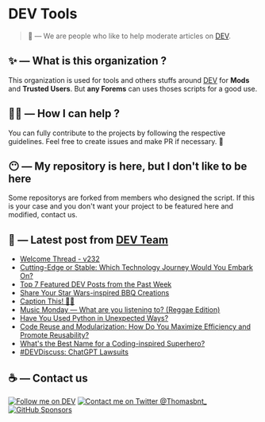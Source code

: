 # DEV Tools

> 🔧 — We are people who like to help moderate articles on [DEV](https://dev.to).

## ✨ — What is this organization ?

This organization is used for tools and others stuffs around [DEV](https://dev.to) for **Mods** and **Trusted Users**. But __any Forems__ can uses thoses scripts for a good use.


## 💪🏼 — How I can help ?

You can fully contribute to the projects by following the respective guidelines. Feel free to create issues and make PR if necessary. 🎉

## 😶 — My repository is here, but I don't like to be here

Some repositorys are forked from members who designed the script. If this is your case and you don't want your project to be featured here and modified, contact us.

## 📝 — Latest post from [DEV Team](https://dev.to/devteam)

<!-- BLOG-POST-LIST:START -->
- [Welcome Thread - v232](https://dev.to/devteam/welcome-thread-v234-3ig8)
- [Cutting-Edge or Stable: Which Technology Journey Would You Embark On?](https://dev.to/devteam/cutting-edge-or-stable-which-technology-journey-would-you-embark-on-11k7)
- [Top 7 Featured DEV Posts from the Past Week](https://dev.to/devteam/top-7-featured-dev-posts-from-the-past-week-1n4l)
- [Share Your Star Wars-inspired BBQ Creations](https://dev.to/devteam/share-your-star-wars-inspired-bbq-creations-2i13)
- [Caption This! 🤔💭](https://dev.to/devteam/caption-this-ek1)
- [Music Monday — What are you listening to? &lpar;Reggae Edition&rpar;](https://dev.to/devteam/music-monday-what-are-you-listening-to-reggae-edition-3f75)
- [Have You Used Python in Unexpected Ways?](https://dev.to/devteam/have-you-used-python-in-unexpected-ways-5fdm)
- [Code Reuse and Modularization: How Do You Maximize Efficiency and Promote Reusability?](https://dev.to/devteam/code-reuse-and-modularization-how-do-you-maximize-efficiency-and-promote-reusability-475d)
- [What&#39;s the Best Name for a Coding-inspired Superhero?](https://dev.to/devteam/whats-the-best-name-for-a-coding-inspired-superhero-4mc0)
- [#DEVDiscuss: ChatGPT Lawsuits](https://dev.to/devteam/devdiscuss-chatgpt-lawsuits-p3o)
<!-- BLOG-POST-LIST:END -->


## ☕ — Contact us

[![Follow me on DEV](https://img.shields.io/badge/dev.to-%2308090A.svg?&style=for-the-badge&logo=dev.to&logoColor=white&alt=devto)](https://dev.to/thomasbnt)
[![Contact me on Twitter @Thomasbnt_](https://img.shields.io/badge/Contact%20me%20on%20Twitter-%231DA1F2.svg?&style=for-the-badge&logo=twitter&logoColor=white&alt=twitter)](https://twitter.com/messages/1142357270-1142357270?text=Hello,%20I%20contact%20you%20from%20devtotools%20&recipient_id=1142357270) [![GitHub Sponsors](https://img.shields.io/badge/Sponsor%20me-%23EA54AE.svg?&style=for-the-badge&logo=github-sponsors&logoColor=white)](https://github.com/sponsors/thomasbnt)


